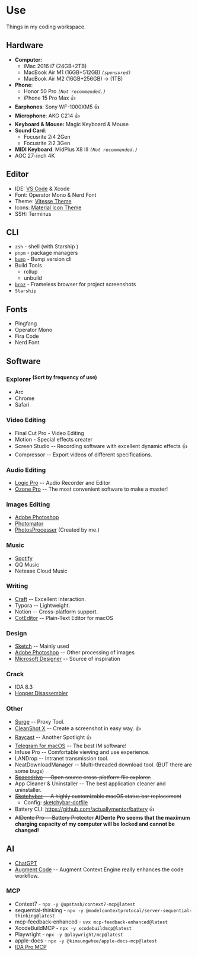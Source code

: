 # Use

Things in my coding workspace.

## Hardware

- **Computer:**
  - iMac 2016 i7 (24GB+2TB)
  - MacBook Air M1 (16GB+512GB) _`(sponsored)`_
  - MacBook Air M2 (16GB+256GB) -> (1TB)
- **Phone**:
  - Honor 50 Pro _`(Not recommended.)`_
  - iPhone 15 Pro Max 👍
- **Earphones**: Sony WF-1000XM5 👍
- **Microphone**: AKG C214 👍
- **Keyboard & Mouse:** Magic Keyboard & Mouse
- **Sound Card**:
  - Focusrite 2i4 2Gen
  - Focusrite 2i2 3Gen
- **MIDI Keyboard**: MidPlus X8 III _`(Not recommended.)`_
- AOC 27-inch 4K

## Editor

- IDE: [VS Code](https://code.visualstudio.com/) & Xcode
- Font: Operator Mono & Nerd Font
- Theme: [Vitesse Theme](https://github.com/antfu/vscode-theme-vitesse)
- Icons: [Material Icon Theme](https://marketplace.visualstudio.com/items?itemName=PKief.material-icon-theme)
- SSH: Terminus

## CLI

- `zsh` - shell (with Starship )
- `pnpm` - package managers
- [`bump`](https://github.com/Innei/bump-version) - Bump version cli
- Build Tools
  - rollup
  - unbuild
- [`broz`](https://github.com/antfu/broz) - Frameless browser for project screenshots
- `Starship`

## Fonts

- Pingfang
- Operator Mono
- Fira Code
- Nerd Font

## Software

### Explorer <sup>(Sort by frequency of use)</sup>

- Arc
- Chrome
- Safari

### Video Editing

- Final Cut Pro - Video Editing
- Motion - Special effects creater
- Screen Studio -- Recording software with excellent dynamic effects 👍
- Compressor -- Export videos of different specifications.

### Audio Editing

- [Logic Pro](https://www.apple.com/logic-pro/) -- Audio Recorder and Editor
- [Ozone Pro](https://www.izotope.com/en/products/ozone.html) -- The most convenient software to make a master!

### Images Editing

- [Adobe Photoshop](https://www.adobe.com/products/photoshop.html)
- [Photomator](https://www.pixelmator.com/photomator/)
- [PhotosProcesser](https://github.com/wibus-wee/PhotosProcesser) (Created by me.)

### Music

- [Spotify](https://open.spotify.com/)
- QQ Music
- Netease Cloud Music

### Writing

- [Craft](https://www.craft.do/) -- Excellent interaction.
- Typora -- Lightweight.
- Notion -- Cross-platform support.
- [CotEditor](https://coteditor.com/) -- Plain-Text Editor for macOS

### Design

- [Sketch](https://www.sketch.com/) -- Mainly used
- [Adobe Photoshop](https://www.adobe.com/products/photoshop.html) -- Other processing of images
- [Microsoft Designer](https://design.microsoft.com/) -- Source of inspiration

### Crack

- IDA 8.3
- [Hopper Disassembler](https://www.hopperapp.com/)

### Other

- [Surge](https://nssurge.com/) -- Proxy Tool.
- [CleanShot X](https://cleanshot.com/) -- Create a screenshot in easy way. 👍
- [Raycast](https://www.raycast.com/) -- Another Spotlight 👍
- [Telegram for macOS](https://macos.telegram.org/) -- The best IM software!
- Infuse Pro -- Comfortable viewing and use experience.
- LANDrop -- Intranet transmission tool.
- NeatDownloadManager -- Multi-threaded download tool. (BUT there are some bugs)
- ~~[Spacedrive](https//github.com/spacedriveapp/spacedrive) -- Open source cross-platform file explorer.~~
- App Cleaner & Uninstaller -- The best application cleaner and uninstaller.
- ~~[Sketchybar](https://github.com/FelixKratz/SketchyBar) -- A highly customizable macOS status bar replacement~~
  - Config: [sketchybar-dotfile](https://github.com/wibus-wee/sketchybar-dotfile)
- Battery CLI: https://github.com/actuallymentor/battery 👍
- ~~AIDente Pro -- Battery Protecter~~ **AIDente Pro seems that the maximum charging capacity of my computer will be locked and cannot be changed!**

## AI

- [ChatGPT](https://chat.openai.com/)
- [Augment Code](https://www.augmentcode.com/) -- Augment Context Engine really enhances the code workflow.

### MCP

- Context7 - `npx -y @upstash/context7-mcp@latest`
- sequential-thinking - `npx -y @modelcontextprotocal/server-sequential-thinking@latest`
- mcp-feedback-enhanced - `uvx mcp-feedback-enhanced@latest`
- XcodeBuildMCP - `npx -y xcodebuildmcp@latest`
- Playwright - `npx -y @playwright/mcp@latest`
- apple-docs - `npx -y @kimsungwhee/apple-docs-mcp@latest`
- [IDA Pro MCP](https://github.com/mrexodia/ida-pro-mcp)